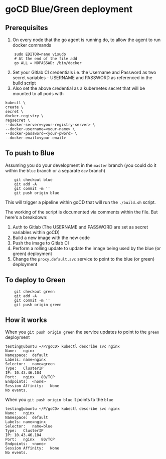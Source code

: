 # goCD Blue/Green deployment

## Prerequisites
1. On every node that the go agent is running do, to allow the agent to run docker commands
```
    sudo EDITOR=nano visudo
    # At the end of the file add
    go ALL = NOPASSWD: /bin/docker
```
2. Set your Gitlab CI credentials i.e. the Username and Password as two secret variables - USERNAME and PASSWORD as referenced in the build script
3. Also set the above credential as a kubernetes secret that will be mounted to all pods with
```
kubectl \
create \
secret \
docker-registry \
regsecret \
--docker-server=<your-registry-server> \
--docker-username=<your-name> \
--docker-password=<your-pword> \
--docker-email=<your-email>
```

## To push to Blue
Assuming you do your development in the `master` branch (you could do it within the `blue` branch or a separate `dev` branch)

```
    git checkout blue
    git add -A
    git commit -m ''
    git push origin blue
```

This will trigger a pipeline within goCD that will run the `./build.sh` script.

The working of the script is documented via comments within the file. But here's a breakdown:

1. Auth to Gitlab (The USERNAME and PASSWORD are set as secret variables within goCD)
2. Build a new image with the new code
3. Push the image to Gitlab CI
4. Perform a rolling update to update the image being used by the blue (or green) deployment
5. Change the `proxy.default.svc` service to point to the blue (or green) deployment

## To deploy to Green

```
    git checkout green
    git add -A
    git commit -m ''
    git push origin green
```

## How it works

When you `git push origin green` the service updates to point to the `green` deployment
```
testing@ubuntu ~/P/goCD> kubectl describe svc nginx
Name:	nginx
Namespace:	default
Labels:	name=nginx
Selector:	name=green
Type:	ClusterIP
IP:	10.43.46.104
Port:	nginx	80/TCP
Endpoints:	<none>
Session Affinity:	None
No events.
```

When you `git push origin blue` it points to the `blue`
```
testing@ubuntu ~/P/goCD> kubectl describe svc nginx
Name:	nginx
Namespace:	default
Labels:	name=nginx
Selector:	name=blue
Type:	ClusterIP
IP:	10.43.46.104
Port:	nginx	80/TCP
Endpoints:	<none>
Session Affinity:	None
No events.
```